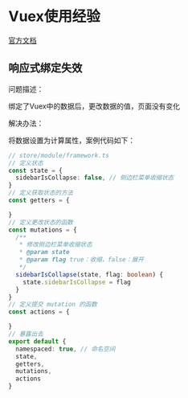 # Vuex使用经验

[官方文档](https://vuex.vuejs.org/zh/)

## 响应式绑定失效

问题描述：

绑定了Vuex中的数据后，更改数据的值，页面没有变化

解决办法：

将数据设置为计算属性，案例代码如下：
```ts
// store/module/framework.ts
// 定义状态
const state = {
  sidebarIsCollapse: false, // 侧边栏菜单收缩状态
}
// 定义获取状态的方法
const getters = {

}
// 定义更改状态的函数
const mutations = {
  /**
   * 修改侧边栏菜单收缩状态
   * @param state
   * @param flag true：收缩，false：展开
   */
  sidebarIsCollapse(state, flag: boolean) {
    state.sidebarIsCollapse = flag
  }
}
// 定义提交 mutation 的函数
const actions = {

}
// 暴露出去
export default {
  namespaced: true, // 命名空间
  state,
  getters,
  mutations,
  actions
}

```

```ts

```
